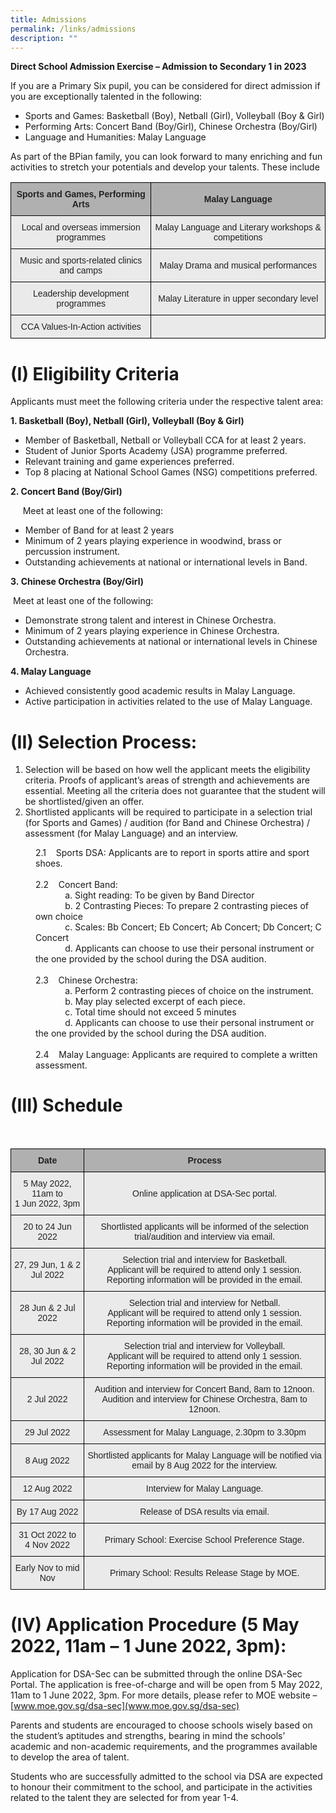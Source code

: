 ```yaml
---
title: Admissions
permalink: /links/admissions
description: ""
---
```

**Direct School Admission Exercise – Admission to Secondary 1 in 2023**

If you are a Primary Six pupil, you can be considered for direct admission if you are exceptionally talented in the following:

*   Sports and Games: Basketball (Boy), Netball (Girl), Volleyball (Boy & Girl)
*   Performing Arts: Concert Band (Boy/Girl), Chinese Orchestra (Boy/Girl)
*   Language and Humanities: Malay Language  

As part of the BPian family, you can look forward to many enriching and fun activities to stretch your potentials and develop your talents. These include

<style type="text/css">
.tg  {border-collapse:collapse;border-spacing:0;}
.tg td{border-color:black;border-style:solid;border-width:1px;font-family:Arial, sans-serif;font-size:14px;
  overflow:hidden;padding:10px 5px;word-break:normal;}
.tg th{border-color:black;border-style:solid;border-width:1px;font-family:Arial, sans-serif;font-size:14px;
  font-weight:normal;overflow:hidden;padding:10px 5px;word-break:normal;}
.tg .tg-dwlh{background-color:#B0B0B0;color:#222;font-weight:bold;text-align:center;vertical-align:middle}
.tg .tg-ku5w{background-color:#EAEAEA;color:#222;text-align:center;vertical-align:middle}
</style>
<table class="tg">
<thead>
  <tr>
    <th class="tg-dwlh"><span style="color:#222;background-color:#B0B0B0">Sports and Games, Performing Arts</span></th>
    <th class="tg-dwlh"><span style="color:#222;background-color:#B0B0B0">Malay Language</span></th>
  </tr>
</thead>
<tbody>
  <tr>
    <td class="tg-ku5w"><span style="color:#222;background-color:#EAEAEA">Local and overseas immersion programmes</span><br></td>
    <td class="tg-ku5w"><span style="color:#222;background-color:#EAEAEA">Malay Language and Literary workshops &amp; competitions</span><br></td>
  </tr>
  <tr>
    <td class="tg-ku5w"><span style="color:#222;background-color:#EAEAEA">Music and sports-related clinics and camps</span><br></td>
    <td class="tg-ku5w"><span style="color:#222;background-color:#EAEAEA">Malay Drama and musical performances</span></td>
  </tr>
  <tr>
    <td class="tg-ku5w"><span style="color:#222;background-color:#EAEAEA">Leadership development programmes </span><br></td>
    <td class="tg-ku5w"><span style="color:#222;background-color:#EAEAEA"> Malay Literature in upper secondary level</span><br></td>
  </tr>
  <tr>
    <td class="tg-ku5w"><span style="color:#222;background-color:#EAEAEA">CCA Values-In-Action activities </span><br></td>
    <td class="tg-ku5w"><span style="color:#222;background-color:#EAEAEA"> </span></td>
  </tr>
</tbody>
</table>



# (I) Eligibility Criteria

Applicants must meet the following criteria under the respective talent area:

**1. Basketball (Boy), Netball (Girl), Volleyball (Boy & Girl)**

*   Member of Basketball, Netball or Volleyball CCA for at least 2 years.
*   Student of Junior Sports Academy (JSA) programme preferred.
*   Relevant training and game experiences preferred.
*   Top 8 placing at National School Games (NSG) competitions preferred.

  

**2. Concert Band (Boy/Girl)**

     Meet at least one of the following:

*   Member of Band for at least 2 years
*   Minimum of 2 years playing experience in woodwind, brass or percussion instrument.
*   Outstanding achievements at national or international levels in Band.  
    

  

**3. Chinese Orchestra (Boy/Girl)**

    Meet at least one of the following:

*   Demonstrate strong talent and interest in Chinese Orchestra.
*   Minimum of 2 years playing experience in Chinese Orchestra.
*   Outstanding achievements at national or international levels in Chinese Orchestra.  
    

  

**4. Malay Language**

*   Achieved consistently good academic results in Malay Language.
*   Active participation in activities related to the use of Malay Language.  
    


# (II) Selection Process:


1. Selection will be based on how well the applicant meets the eligibility criteria. Proofs of applicant’s areas of strength and achievements are essential. Meeting all the criteria does not guarantee that the student will be shortlisted/given an offer.
2. Shortlisted applicants will be required to participate in a selection trial (for Sports and Games) / audition (for Band and Chinese Orchestra) / assessment (for Malay Language) and an interview.

<div class="" style="padding-left: 40px;">2.1&nbsp; &nbsp;&nbsp;Sports DSA: Applicants are to report in sports attire and sport shoes.</div>
<div class="" style="padding-left: 40px;">&nbsp;</div>
<div class="" style="padding-left: 40px;">2.2&nbsp; &nbsp;&nbsp;Concert Band:</div>
<div class="" style="padding-left: 40px;">&nbsp;&nbsp; &nbsp;&nbsp;&nbsp; &nbsp;&nbsp; &nbsp; a.&nbsp;Sight reading: To be given by Band Director</div>
<div class="" style="padding-left: 40px;">&nbsp;&nbsp; &nbsp;&nbsp;&nbsp; &nbsp;&nbsp; &nbsp; b. 2 Contrasting Pieces: To prepare 2 contrasting pieces of own choice</div>
<div class="" style="padding-left: 40px;">&nbsp;&nbsp; &nbsp;&nbsp;&nbsp; &nbsp;&nbsp; &nbsp; c.&nbsp;Scales: Bb Concert; Eb Concert; Ab Concert; Db Concert; C Concert</div>
<div class="" style="padding-left: 40px;">&nbsp;&nbsp; &nbsp;&nbsp;&nbsp; &nbsp;&nbsp; &nbsp; d. Applicants can choose to use their personal instrument or the one provided by the school during the DSA audition.</div>
<div class="" style="padding-left: 40px;">&nbsp;</div>
<div class="" style="padding-left: 40px;">2.3&nbsp; &nbsp;&nbsp;Chinese Orchestra:</div>
<div class="" style="padding-left: 40px;">&nbsp;&nbsp; &nbsp;&nbsp;&nbsp; &nbsp;&nbsp;&nbsp; &nbsp;a. Perform 2 contrasting pieces of choice on the instrument.</div>
<div class="" style="padding-left: 40px;">&nbsp;&nbsp; &nbsp;&nbsp;&nbsp; &nbsp;&nbsp;&nbsp; &nbsp;b. May play selected excerpt of each piece.</div>
<div class="" style="padding-left: 40px;">&nbsp;&nbsp; &nbsp;&nbsp;&nbsp; &nbsp;&nbsp;&nbsp; &nbsp;c. Total time should not exceed 5 minutes</div>
<div class="" style="padding-left: 40px;">&nbsp;&nbsp; &nbsp;&nbsp;&nbsp; &nbsp;&nbsp;&nbsp; &nbsp;d. Applicants can choose to use their personal instrument or the one provided by the school during the DSA audition.</div>
<div class="" style="padding-left: 40px;">&nbsp;</div>
<div class="" style="padding-left: 40px;">2.4&nbsp; &nbsp;&nbsp;Malay Language: Applicants are required to complete a written assessment.</div>


# (III) Schedule
<br>

<style type="text/css">
.tg  {border-collapse:collapse;border-spacing:0;}
.tg td{border-color:black;border-style:solid;border-width:1px;font-family:Arial, sans-serif;font-size:14px;
  overflow:hidden;padding:10px 5px;word-break:normal;}
.tg th{border-color:black;border-style:solid;border-width:1px;font-family:Arial, sans-serif;font-size:14px;
  font-weight:normal;overflow:hidden;padding:10px 5px;word-break:normal;}
.tg .tg-dwlh{background-color:#B0B0B0;color:#222;font-weight:bold;text-align:center;vertical-align:middle}
.tg .tg-ku5w{background-color:#EAEAEA;color:#222;text-align:center;vertical-align:middle}
</style>
<table class="tg">
<thead>
  <tr>
    <th class="tg-dwlh"><span style="color:#222;background-color:#B0B0B0">Date</span></th>
    <th class="tg-dwlh"><span style="color:#222;background-color:#B0B0B0">Process</span></th>
  </tr>
</thead>
<tbody>
  <tr>
    <td class="tg-ku5w"><span style="color:#222;background-color:#EAEAEA">5 May 2022, 11am to</span><br><span style="color:#222;background-color:#EAEAEA">1 Jun 2022, 3pm</span></td>
    <td class="tg-ku5w"><span style="color:#222;background-color:#EAEAEA">Online application at DSA-Sec portal.</span><br></td>
  </tr>
  <tr>
    <td class="tg-ku5w"><span style="color:#222;background-color:#EAEAEA">20 to 24 Jun 2022</span></td>
    <td class="tg-ku5w"><span style="color:#222;background-color:#EAEAEA">Shortlisted applicants will be informed of the selection trial/audition and interview via email.</span><br></td>
  </tr>
  <tr>
    <td class="tg-ku5w"><span style="color:#222;background-color:#EAEAEA">27, 29 Jun, 1 &amp; 2 Jul 2022</span> <span style="color:#222;background-color:#EAEAEA"> </span></td>
    <td class="tg-ku5w"><span style="color:#222;background-color:#EAEAEA">Selection trial and interview for</span> Basketball.<br><span style="color:#222;background-color:#EAEAEA">Applicant will be required to attend</span> only 1 session.<br><span style="color:#222;background-color:#EAEAEA">Reporting information will be provided in the email. </span></td>
  </tr>
  <tr>
    <td class="tg-ku5w"><span style="color:#222;background-color:#EAEAEA"> 28 Jun &amp; 2 Jul 2022</span></td>
    <td class="tg-ku5w"><span style="color:#222;background-color:#EAEAEA">Selection trial and interview for</span> Netball.<br><span style="color:#222;background-color:#EAEAEA">Applicant will be required to attend </span>only 1 session.<br><span style="color:#222;background-color:#EAEAEA">Reporting information will be provided in the email.  </span></td>
  </tr>
  <tr>
    <td class="tg-ku5w"><span style="color:#222;background-color:#EAEAEA">28, 30 Jun &amp; 2 Jul 2022 </span></td>
    <td class="tg-ku5w"><span style="color:#222;background-color:#EAEAEA">Selection trial and interview for</span> Volleyball.<br><span style="color:#222;background-color:#EAEAEA">Applicant will be required to attend </span>only 1 session.<br><span style="color:#222;background-color:#EAEAEA">Reporting information will be provided in the email.  </span></td>
  </tr>
  <tr>
    <td class="tg-ku5w"><span style="color:#222;background-color:#EAEAEA"> 2 Jul 2022</span></td>
    <td class="tg-ku5w"><span style="color:#222;background-color:#EAEAEA"> Audition and interview for</span> Concert Band<span style="color:#222;background-color:#EAEAEA">, 8am to 12noon.</span><br><span style="color:#222;background-color:#EAEAEA">Audition and interview for</span> Chinese Orchestra<span style="color:#222;background-color:#EAEAEA">, 8am to 12noon.</span><br></td>
  </tr>
  <tr>
    <td class="tg-ku5w"><span style="color:#222;background-color:#EAEAEA">29 Jul 2022 </span></td>
    <td class="tg-ku5w"><span style="color:#222;background-color:#EAEAEA"> Assessment for</span> Malay Language<span style="color:#222;background-color:#EAEAEA">, 2.30pm to 3.30pm</span></td>
  </tr>
  <tr>
    <td class="tg-ku5w"><span style="color:#222;background-color:#EAEAEA"> 8 Aug 2022</span></td>
    <td class="tg-ku5w"><span style="color:#222;background-color:#EAEAEA"> Shortlisted applicants for</span> Malay Language <span style="color:#222;background-color:#EAEAEA">will be notified via email by 8 Aug 2022 for the interview.</span></td>
  </tr>
  <tr>
    <td class="tg-ku5w"><span style="color:#222;background-color:#EAEAEA"> 12 Aug 2022</span></td>
    <td class="tg-ku5w"><span style="color:#222;background-color:#EAEAEA"> Interview for</span> Malay Language<span style="color:#222;background-color:#EAEAEA">.</span></td>
  </tr>
  <tr>
    <td class="tg-ku5w"><span style="color:#222;background-color:#EAEAEA"> By 17 Aug 2022</span></td>
    <td class="tg-ku5w"><span style="color:#222;background-color:#EAEAEA"> Release of DSA results via email.</span></td>
  </tr>
  <tr>
    <td class="tg-ku5w"><span style="color:#222;background-color:#EAEAEA">31 Oct 2022 to</span><br><span style="color:#222;background-color:#EAEAEA">4 Nov 2022 </span></td>
    <td class="tg-ku5w"><span style="color:#222;background-color:#EAEAEA"> Primary School: Exercise School Preference Stage.</span></td>
  </tr>
  <tr>
    <td class="tg-ku5w"><span style="color:#222;background-color:#EAEAEA"> Early Nov to mid Nov</span></td>
    <td class="tg-ku5w"><span style="color:#222;background-color:#EAEAEA"> Primary School: Results Release Stage by MOE.</span></td>
  </tr>
</tbody>
</table>


# (IV) Application Procedure (5 May 2022, 11am – 1 June 2022, 3pm): 

Application for DSA-Sec can be submitted through the online DSA-Sec Portal. The application is free-of-charge and will be open from 5 May 2022, 11am to 1 June 2022, 3pm. For more details, please refer to MOE website – [www.moe.gov.sg/dsa-sec](www.moe.gov.sg/dsa-sec)

Parents and students are encouraged to choose schools wisely based on the student’s aptitudes and strengths, bearing in mind the schools’ academic and non-academic requirements, and the programmes available to develop the area of talent.

Students who are successfully admitted to the school via DSA are expected to honour their commitment to the school, and participate in the activities related to the talent they are selected for from year 1-4.